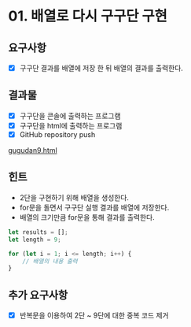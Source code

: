 # 01. 배열로 다시 구구단 구현

## 요구사항

- [x] 구구단 결과를 배열에 저장 한 뒤 배열의 결과를 출력한다.

## 결과물

- [x] 구구단을 콘솔에 출력하는 프로그램
- [x] 구구단을 html에 출력하는 프로그램
- [x] GitHub repository push

[gugudan9.html](./gugudan9.html)

## 힌트

- 2단을 구현하기 위해 배열을 생성한다.
- for문을 돌면서 구구단 실행 결과를 배열에 저장한다.
- 배열의 크기만큼 for문을 통해 결과를 출력한다.

```javascript
let results = [];
let length = 9;

for (let i = 1; i <= length; i++) {
    // 배열의 내용 출력
}
```

## 추가 요구사항

- [x] 반복문을 이용하여 2단 ~ 9단에 대한 중복 코드 제거